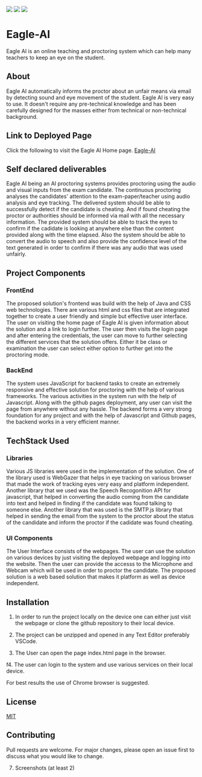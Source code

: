 ![](https://img.shields.io/badge/-HTML-red)
![](https://img.shields.io/badge/-CSS-blue)
![](https://img.shields.io/badge/-Javascript-yellow)



# Eagle-AI

Eagle AI is an online teaching and proctoring system which can help many teachers to keep an eye on the student.

## About

Eagle AI automatically informs the proctor about an unfair means via email by detecting sound and eye movement of the student.
Eagle AI is very easy to use. It doesn't require any pre-technical knowledge and has been carefully designed for the masses either from technical or non-technical background.

## Link to Deployed Page

Click the following to visit the Eagle AI Home page.
[Eagle-AI](https://atindra305.github.io/Eagle-AI)

## Self declared deliverables

Eagle AI being an AI proctoring systems provides proctoring using the audio and visual inputs from the exam candidate. The continuous proctoring analyses the candidates' attention to the exam-paper/teacher using audio analysis and eye tracking. The delivered system should be able to successfully detect if the candidate is cheating. And if found cheating the proctor or authorities should be informed via mail with all the necessary information. The provided system should be able to track the eyes to confirm if the cadidate is looking at anywhere else than the content provided along with the time elapsed. Also the system should be able to convert the audio to speech and also provide the confidence level of the text generated in order to confirm if there was any audio that was used unfairly.

## Project Components

### FrontEnd

The proposed solution's frontend was build with the help of Java and CSS web technologies. There are various html and css files that are integrated together to create a user friendly and simple but effective user interface. The user on visiting the home page of Eagle AI is given information about the solution and a link to login further. The user then visits the login page and after entering the credentials, the user can move to further selecting the different services that the solution offers. Either it be class or examination the user can select either option to further get into the proctoring mode.

### BackEnd

The system uses JavaScript for backend tasks to create an extremely responsive and effective solution for proctoring with the help of various frameworks. The various activities in the system run with the help of Javascript. Along with the github pages deployment, any user can visit the page from anywhere without any hassle. The backend forms a very strong foundation for any project and with the help of Javascript and Github pages, the backend works in a very efficient manner.

## TechStack Used

### Libraries

Various JS libraries were used in the implementation of the solution. One of the library used is WebGazer that helps in eye tracking on various browser that made the work of tracking eyes very easy and platform independent. Another library that we used was the Speech Recogonition API for javascript, that helped in converting the audio coming from the candidate into text and helped in finding if the candidate was found talking to someone else. Another library that was used is the SMTP.js library that helped in sending the email from the system to the proctor about the status of the candidate and inform the proctor if the cadidate was found cheating.

### UI Components

The User Interface consists of the webpages. The user can use the solution on various devices by just visiting the deployed webpage and logging into the website. Then the user can provide the accesss to the Microphone and Webcam which will be used in order to proctor the candidate. The proposed solution is a web based solution that makes it platform as well as device independent.

## Installation

1. In order to run the project locally on the device one can either just visit the webpage or clone the github repository to their local device.

2. The project can be unzipped and opened in any Text Editor preferably VSCode.

3. The User can open the page index.html page in the browser.

f4. The user can login to the system and use various services on their local device.

For best results the use of Chrome browser is suggested.

## License
[MIT](https://github.com/atindra305/Eagle-AI/blob/main/LICENSE)

## Contributing
Pull requests are welcome. For major changes, please open an issue first to discuss what you would like to change.

7. Screenshots (at least 2)
